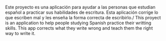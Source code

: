 Este proyecto es una aplicación para ayudar a las personas que estudian español a practicar sus habilidades de escritura. Esta aplicación corrige lo que escriben mal y les enseña la forma correcta de escribirlo./ This proyect is an application to help people studying Spanish practice their writting skills. This app corrects what they write wrong and teach them the right way to write it.
